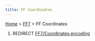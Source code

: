 ```yaml
---
title: FF Coordinates
---
```


[Home](Main%20Page.md) > [FF7](FF7.md) > FF Coordinates

1.  REDIRECT [FF7/Coordinates encoding][]

  [FF7/Coordinates encoding]: FF7/Coordinates%20encoding.md "wikilink"
